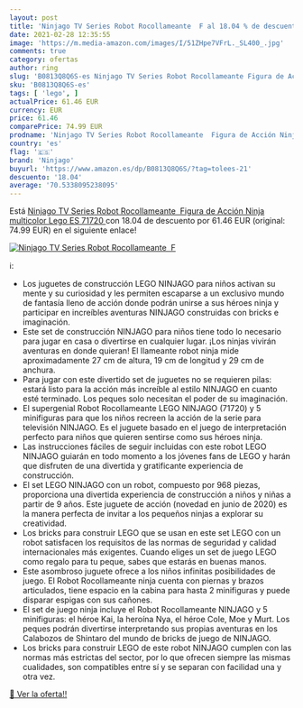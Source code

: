 ```yaml
---
layout: post
title: 'Ninjago TV Series Robot Rocollameante  F al 18.04 % de descuento'
date: 2021-02-28 12:35:55
image: 'https://m.media-amazon.com/images/I/51ZHpe7VFrL._SL400_.jpg'
comments: true
category: ofertas
author: ring
slug: 'B0813Q8Q6S-es Ninjago TV Series Robot Rocollameante Figura de Acción...'
sku: 'B0813Q8Q6S-es'
tags: [ 'lego', ]
actualPrice: 61.46 EUR
currency: EUR
price: 61.46
comparePrice: 74.99 EUR
prodname: 'Ninjago TV Series Robot Rocollameante  Figura de Acción Ninja  multicolor  Lego ES 71720 '
country: 'es'
flag: '🇪🇸'
brand: 'Ninjago'
buyurl: 'https://www.amazon.es/dp/B0813Q8Q6S/?tag=tolees-21'
descuento: '18.04'
average: '70.5338095238095'
---
```


Está [Ninjago TV Series Robot Rocollameante  Figura de Acción Ninja  multicolor  Lego ES 71720 ](https://www.amazon.es/dp/B0813Q8Q6S/?tag=tolees-21) con 18.04 de descuento por 61.46 EUR (original: 74.99 EUR) en el siguiente enlace!

[![Ninjago TV Series Robot Rocollameante  F](https://m.media-amazon.com/images/I/51ZHpe7VFrL._SL400_.jpg)](https://www.amazon.es/dp/B0813Q8Q6S/?tag=tolees-21)

ℹ️:

- Los juguetes de construcción LEGO NINJAGO para niños activan su mente y su curiosidad y les permiten escaparse a un exclusivo mundo de fantasía lleno de acción donde podrán unirse a sus héroes ninja y participar en increíbles aventuras NINJAGO construidas con bricks e imaginación.
- Este set de construcción NINJAGO para niños tiene todo lo necesario para jugar en casa o divertirse en cualquier lugar. ¡Los ninjas vivirán aventuras en donde quieran! El llameante robot ninja mide aproximadamente 27 cm de altura, 19 cm de longitud y 29 cm de anchura.
- Para jugar con este divertido set de juguetes no se requieren pilas: estará listo para la acción más increíble al estilo NINJAGO en cuanto esté terminado. Los peques solo necesitan el poder de su imaginación.
- El supergenial Robot Rocollameante LEGO NINJAGO (71720) y 5 minifiguras para que los niños recreen la acción de la serie para televisión NINJAGO. Es el juguete basado en el juego de interpretación perfecto para niños que quieren sentirse como sus héroes ninja.
- Las instrucciones fáciles de seguir incluidas con este robot LEGO NINJAGO guiarán en todo momento a los jóvenes fans de LEGO y harán que disfruten de una divertida y gratificante experiencia de construcción.
- El set LEGO NINJAGO con un robot, compuesto por 968 piezas, proporciona una divertida experiencia de construcción a niños y niñas a partir de 9 años. Este juguete de acción (novedad en junio de 2020) es la manera perfecta de invitar a los pequeños ninjas a explorar su creatividad.
- Los bricks para construir LEGO que se usan en este set LEGO con un robot satisfacen los requisitos de las normas de seguridad y calidad internacionales más exigentes. Cuando eliges un set de juego LEGO como regalo para tu peque, sabes que estarás en buenas manos.
- Este asombroso juguete ofrece a los niños infinitas posibilidades de juego. El Robot Rocollameante ninja cuenta con piernas y brazos articulados, tiene espacio en la cabina para hasta 2 minifiguras y puede disparar espigas con sus cañones.
- El set de juego ninja incluye el Robot Rocollameante NINJAGO y 5 minifiguras: el héroe Kai, la heroína Nya, el héroe Cole, Moe y Murt. Los peques podrán divertirse interpretando sus propias aventuras en los Calabozos de Shintaro del mundo de bricks de juego de NINJAGO.
- Los bricks para construir LEGO de este robot NINJAGO cumplen con las normas más estrictas del sector, por lo que ofrecen siempre las mismas cualidades, son compatibles entre sí y se separan con facilidad una y otra vez.

[🛒 Ver la oferta!!](https://www.amazon.es/dp/B0813Q8Q6S/?tag=tolees-21)
